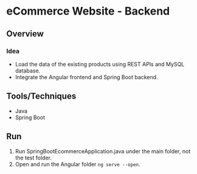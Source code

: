 # eCommerce Website - Backend 

## Overview
### Idea
- Load the data of the existing products using REST APIs and MySQL database. 
- Integrate the Angular frontend and Spring Boot backend. 

## Tools/Techniques
- Java
- Spring Boot

## Run
1. Run SpringBootEcommerceApplication.java under the main folder, not the test folder. 
2. Open and run the Angular folder `ng serve --open`.

